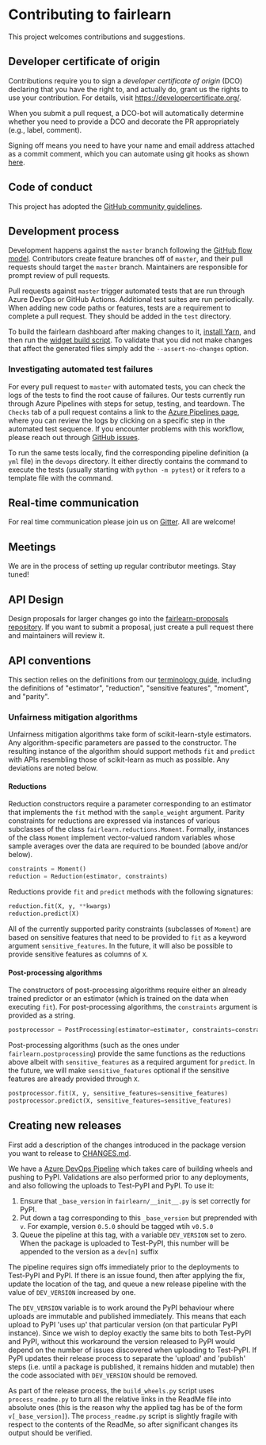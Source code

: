 # Contributing to fairlearn

This project welcomes contributions and suggestions.

## Developer certificate of origin

Contributions require you to sign a _developer certificate of origin_ (DCO)
declaring that you have the right to, and actually do, grant us the rights to
use your contribution. For details, visit https://developercertificate.org/.

When you submit a pull request, a DCO-bot will automatically determine whether
you need to provide a DCO and decorate the PR appropriately (e.g., label,
comment).

Signing off means you need to have your name and email address attached as a
commit comment, which you can automate using git hooks as shown
[here](https://stackoverflow.com/questions/15015894/git-add-signed-off-by-line-using-format-signoff-not-working/46536244#46536244).

## Code of conduct

This project has adopted the [GitHub community
guidelines](https://help.github.com/en/github/site-policy/github-community-guidelines).

## Development process

Development happens against the `master` branch following the [GitHub flow
model](https://guides.github.com/introduction/flow/). Contributors create
feature branches off of `master`, and their pull requests should target the
`master` branch. Maintainers are responsible for prompt review of pull
requests.

Pull requests against `master` trigger automated tests that are run through
Azure DevOps or GitHub Actions. Additional test suites are run periodically.
When adding new code paths or features, tests are a requirement to complete a
pull request. They should be added in the `test` directory.

To build the fairlearn dashboard after making changes to it, [install
Yarn](https://yarnpkg.com/lang/en/docs/install), and then run the [widget build
script](scripts/build_widget.py). To validate that you did not make changes
that affect the generated files simply add the `--assert-no-changes` option.

### Investigating automated test failures

For every pull request to `master` with automated tests, you can check the logs
of the tests to find the root cause of failures. Our tests currently run
through Azure Pipelines with steps for setup, testing, and teardown. The
`Checks` tab of a pull request contains a link to the [Azure Pipelines
page](dev.azure.com/responsibleai/fairlearn/_build/results), where you can
review the logs by clicking on a specific step in the automated test sequence.
If you encounter problems with this workflow, please reach out through [GitHub
issues](https://github.com/fairlearn/fairlearn/issues).

To run the same tests locally, find the corresponding pipeline definition (a
`yml` file) in the `devops` directory. It either directly contains the command
to execute the tests (usually starting with `python -m pytest`) or it refers to
a template file with the command.

## Real-time communication

For real time communication please join us on [Gitter](https://gitter.im/fairlearn/community?utm_source=share-link&utm_medium=link&utm_campaign=share-link). All are welcome!

## Meetings

We are in the process of setting up regular contributor meetings. Stay tuned!
<!-- We have a TBD development meeting every TBD at TBD US Pacific Time and all are welcome.
We keep notes from each meeting in a TBD repository. -->

## API Design

Design proposals for larger changes go into the [fairlearn-proposals
repository](https://github.com/fairlearn/fairlearn-proposals). If you want to
submit a proposal, just create a pull request there and maintainers will review
it.

## API conventions

This section relies on the definitions from our [terminology
guide](TERMINOLOGY.md), including the definitions of "estimator", "reduction",
"sensitive features", "moment", and "parity".

### Unfairness mitigation algorithms

Unfairness mitigation algorithms take form of scikit-learn-style estimators.
Any algorithm-specific parameters are passed to the constructor. The resulting
instance of the algorithm should support methods `fit` and `predict` with APIs
resembling those of scikit-learn as much as possible. Any deviations are noted
below.

#### Reductions

Reduction constructors require a parameter corresponding to an estimator that
implements the `fit` method with the `sample_weight` argument. Parity
constraints for reductions are expressed via instances of various subclasses of
the class `fairlearn.reductions.Moment`. Formally, instances of the class
`Moment` implement vector-valued random variables whose sample averages over
the data are required to be bounded (above and/or below).

```python
constraints = Moment()
reduction = Reduction(estimator, constraints)
```

Reductions provide `fit` and `predict` methods with the following signatures:

```python
reduction.fit(X, y, **kwargs)
reduction.predict(X)
```

All of the currently supported parity constraints (subclasses of `Moment`) are
based on sensitive features that need to be provided to `fit` as a keyword
argument `sensitive_features`. In the future, it will also be possible to
provide sensitive features as columns of `X`.

#### Post-processing algorithms

The constructors of post-processing algorithms require either an already
trained predictor or an estimator (which is trained on the data when executing
`fit`). For post-processing algorithms, the `constraints` argument is provided
as a string.

```python
postprocessor = PostProcessing(estimator=estimator, constraints=constraints)
```

Post-processing algorithms (such as the ones under `fairlearn.postprocessing`)
provide the same functions as the reductions above albeit with
`sensitive_features` as a required argument for `predict`. In the future, we
will make `sensitive_features` optional if the sensitive features are already
provided through `X`.

```python
postprocessor.fit(X, y, sensitive_features=sensitive_features)
postprocessor.predict(X, sensitive_features=sensitive_features)
```

## Creating new releases

First add a description of the changes introduced in the package version you
want to release to [CHANGES.md](CHANGES.md).

We have a [Azure DevOps
Pipeline](https://dev.azure.com/responsibleai/fairlearn/_build?definitionId=48&_a=summary)
which takes care of building wheels and pushing to PyPI. Validations are also
performed prior to any deployments, and also following the uploads to Test-PyPI
and PyPI. To use it:
1. Ensure that `_base_version` in `fairlearn/__init__.py` is set correctly for
   PyPI.
1. Put down a tag corresponding to this `_base_version` but preprended with
   `v`. For example, version `0.5.0` should be tagged wtih `v0.5.0`
1. Queue the pipeline at this tag, with a variable `DEV_VERSION` set to zero.
   When the package is uploaded to Test-PyPI, this number will be appended to
   the version as a `dev[n]` suffix

The pipeline requires sign offs immediately prior to the deployments to
Test-PyPI and PyPI. If there is an issue found, then after applying the fix,
update the location of the tag, and queue a new release pipeline with the value
of `DEV_VERSION` increased by one.

The `DEV_VERSION` variable is to work around the PyPI behaviour where uploads
are immutable and published immediately. This means that each upload to PyPI
'uses up' that particular version (on that particular PyPI instance). Since we
wish to deploy exactly the same bits to both Test-PyPI and PyPI, without this
workaround the version released to PyPI would depend on the number of issues
discovered when uploading to Test-PyPI. If PyPI updates their release process
to separate the 'upload' and 'publish' steps (i.e. until a package is
published, it remains hidden and mutable) then the code associated with
`DEV_VERSION` should be removed.

As part of the release process, the `build_wheels.py` script uses
`process_readme.py` to turn all the relative links in the ReadMe file into
absolute ones (this is the reason why the applied tag has be of the form
`v[_base_version]`). The `process_readme.py` script is slightly fragile with
respect to the contents of the ReadMe, so after significant changes its output
should be verified.
